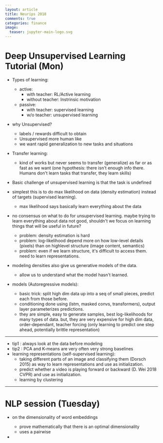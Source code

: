 ```yaml
---
layout: article
title: Neurips 2018
comments: true
categories: finance
image:
  teaser: jupyter-main-logo.svg
---
```




# Deep Unsupervised Learning Tutorial (Mon)

- Types of learning: 
 	- active: 
		+ with teacher: RL/Active learning
		+ without teacher: Instrinsic motivation
	- passive:
		+ with teacher: supervised learning
		+ w/o teacher: unsupervised learning

- why Unsupervised?	
	- labels / rewards difficult to obtain
	-  Unsupervised more human like 
	- we want rapid generalization to new tasks and situations


- Transfer learning: 
	- kind of works but never seems to transfer (generalize) as far or as fast as we want (one hypothesis: there isn't enough info there. Humans don't learn tasks that transfer, they learn skills)

- Basic challenge of unsupervised learning is that the task is undefined

- simplest this is to do max likelihood on data (density estimation) instead of targets (supervised learning).
	- max likelihood says basically learn everything about the data

- no consensus on what to do for unsupervised learning. maybe trying to learn everything about data not good, shouldn't we focus on learning things that will be useful in future?
	- problem: density estimation is hard
	- problem: log-likelihood depend more on how low-level details (pixels) than on highlevel structure (image content, semantics)
	- problem: even if we learn structure, it's difficult to access them. need to learn representations. 

- modeling densities also give us generative models of the data. 
	- allow us to understand what the model hasn't learned. 


- models (Autoregressive models):
	- basic trick: split high dim data up into a seq of small pieces, predict each from those before. 
	- conditioning done using (lstm, masked convs, transformers), output layer parameterizes predictions. 
	- they are simple, easy to generate samples, best log-likelihoods for many types of data. but, they are very expensive for high dim data, order-dependant, teacher forcing (only learning to predict one step ahead, potentially brittle representation)

---

- tip1 : always look at the data before modeling
- tip2 : PCA and K-means are very often very strong baselines
- learning representations (self-supervised learning):
	- taking different parts of an image and classifying them (Dorsch 2015) as way to learn representations and use as initialization.
	- predict whether a video is playing forward or backward (D. Wei 2018 CVPR) and use as initialization. 
	- learning by clustering

---
# NLP session (Tuesday)

- on the dimensionality of word embeddings
	- prove mathematically that there is an optimal dimensionality
	- uses a pairwise 

- 






